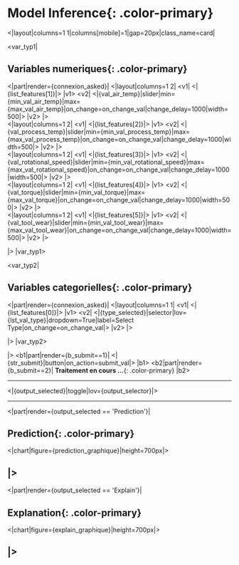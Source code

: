 # Model **Inference**{: .color-primary}


<|layout|columns=1 1|columns[mobile]=1|gap=20px|class_name=card|

<var_typ1|
## **Variables numeriques**{: .color-primary}
<|part|render={connexion_asked}|
<|layout|columns=1 2|
<v1|
<|{list_features[1]}|>
|v1>
<v2|
<|{val_air_temp}|slider|min={min_val_air_temp}|max={max_val_air_temp}|on_change=on_change_val|change_delay=1000|width=500|>
|v2>
|>
<br/>
<|layout|columns=1 2|
<v1|
<|{list_features[2]}|>
|v1>
<v2|
<|{val_process_temp}|slider|min={min_val_process_temp}|max={max_val_process_temp}|on_change=on_change_val|change_delay=1000|width=500|>
|v2>
|>
<br/>
<|layout|columns=1 2|
<v1|
<|{list_features[3]}|>
|v1>
<v2|
<|{val_rotational_speed}|slider|min={min_val_rotational_speed}|max={max_val_rotational_speed}|on_change=on_change_val|change_delay=1000|width=500|>
|v2>
|>
<br/>
<|layout|columns=1 2|
<v1|
<|{list_features[4]}|>
|v1>
<v2|
<|{val_torque}|slider|min={min_val_torque}|max={max_val_torque}|on_change=on_change_val|change_delay=1000|width=500|>
|v2>
|>
<br/>
<|layout|columns=1 2|
<v1|
<|{list_features[5]}|>
|v1>
<v2|
<|{val_tool_wear}|slider|min={min_val_tool_wear}|max={max_val_tool_wear}|on_change=on_change_val|change_delay=1000|width=500|>
|v2>
|>

|>
|var_typ1>

<var_typ2|
## **Variables categorielles**{: .color-primary}
<|part|render={connexion_asked}|
<|layout|columns=1 1|
<v1|
<|{list_features[0]}|>
|v1>
<v2|
<|{type_selected}|selector|lov={lst_val_type}|dropdown=True|label=Select Type|on_change=on_change_val|>
|v2>
|>

|>
|var_typ2>

|>
<b1|part|render={b_submit==1}|
<|{str_submit}|button|on_action=submit_val|>
|b1>
<b2|part|render={b_submit==2}|
**Traitement en cours ...**{: .color-primary}
|b2>

---
<|{output_selected}|toggle|lov={output_selector}|>

---
<|part|render={output_selected == 'Prediction'}|
## **Prediction**{: .color-primary}
<|chart|figure={prediction_graphique}|height=700px|>

|>
---
<|part|render={output_selected == 'Explain'}|
## **Explanation**{: .color-primary}
<|chart|figure={explain_graphique}|height=700px|>

|>
---

